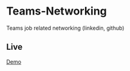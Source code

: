 # Teams-Networking

Teams job related networking (linkedin, github)

## Live

[Demo](https://Teams-Networking)
